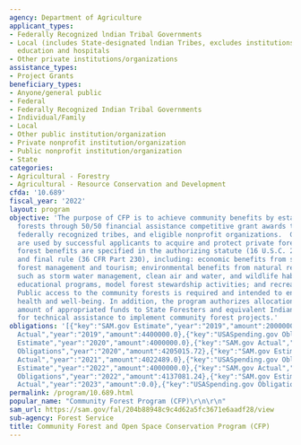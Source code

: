 ```yaml
---
agency: Department of Agriculture
applicant_types:
- Federally Recognized lndian Tribal Governments
- Local (includes State-designated lndian Tribes, excludes institutions of higher
  education and hospitals
- Other private institutions/organizations
assistance_types:
- Project Grants
beneficiary_types:
- Anyone/general public
- Federal
- Federally Recognized Indian Tribal Governments
- Individual/Family
- Local
- Other public institution/organization
- Private nonprofit institution/organization
- Public nonprofit institution/organization
- State
categories:
- Agricultural - Forestry
- Agricultural - Resource Conservation and Development
cfda: '10.689'
fiscal_year: '2022'
layout: program
objective: 'The purpose of CFP is to achieve community benefits by establishing community
  forests through 50/50 financial assistance competitive grant awards to local governments,
  federally recognized tribes, and eligible nonprofit organizations.  Grant funds
  are used by successful applicants to acquire and protect private forestlands. Community
  forest benefits are specified in the authorizing statute (16 U.S.C. 2103(d) & 2109(e))
  and final rule (36 CFR Part 230), including: economic benefits from sustainable
  forest management and tourism; environmental benefits from natural resource conservation
  such as storm water management, clean air and water, and wildlife habitat; forest-based
  educational programs, model forest stewardship activities; and recreational opportunities.
  Public access to the community forests is required and intended to enhance public
  health and well-being. In addition, the program authorizes allocation of a limited
  amount of appropriated funds to State Foresters and equivalent Indian tribe officials
  for technical assistance to implement community forest projects.'
obligations: '[{"key":"SAM.gov Estimate","year":"2019","amount":2000000.0},{"key":"SAM.gov
  Actual","year":"2019","amount":4400000.0},{"key":"USASpending.gov Obligations","year":"2019","amount":4244274.23},{"key":"SAM.gov
  Estimate","year":"2020","amount":4000000.0},{"key":"SAM.gov Actual","year":"2020","amount":4983000.0},{"key":"USASpending.gov
  Obligations","year":"2020","amount":4205015.72},{"key":"SAM.gov Estimate","year":"2021","amount":5000000.0},{"key":"SAM.gov
  Actual","year":"2021","amount":4022489.0},{"key":"USASpending.gov Obligations","year":"2021","amount":3190809.13},{"key":"SAM.gov
  Estimate","year":"2022","amount":4000000.0},{"key":"SAM.gov Actual","year":"2022","amount":4301250.0},{"key":"USASpending.gov
  Obligations","year":"2022","amount":4137081.24},{"key":"SAM.gov Estimate","year":"2023","amount":4000000.0},{"key":"SAM.gov
  Actual","year":"2023","amount":0.0},{"key":"USASpending.gov Obligations","year":"2023","amount":2391000.0}]'
permalink: /program/10.689.html
popular_name: "Community Forest Program (CFP)\r\n\r\n"
sam_url: https://sam.gov/fal/204b88948c9c4d62a5fc3671e6aadf28/view
sub-agency: Forest Service
title: Community Forest and Open Space Conservation Program (CFP)
---
```

